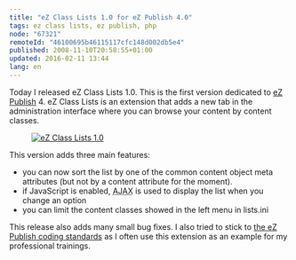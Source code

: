 ```yaml
---
title: "eZ Class Lists 1.0 for eZ Publish 4.0"
tags: ez class lists, ez publish, php
node: "67321"
remoteId: "46100695b46115117cfc148d002db5e4"
published: 2008-11-10T20:58:55+01:00
updated: 2016-02-11 13:44
lang: en
---
```


Today I released eZ Class Lists
1.0. This is
the first version dedicated to [eZ Publish](/tag/ez-publish) 4. eZ Class
Lists is an extension that adds a new tab
in the administration interface where you can browse your content by content
classes.

<figure class="object-center"><a href="/images/ez-class-lists-1-0.png"><img loading="lazy" src="/images/660x/ez-class-lists-1-0.png" alt="eZ Class Lists 1.0"> </a></figure>


This version adds three main features:

* you can now sort the list by one of the common content object meta attributes
(but not by a content attribute for the moment).
* if JavaScript is enabled,
<abbr title="Asynchronous Javascript And XML">AJAX</abbr>  is used to display
the list when you change an option
* you can limit the content classes showed in
the left menu in lists.ini

This release also adds many small bug fixes. I also tried to stick to [the eZ
Publish coding
standards](https://github.com/ezsystems/ezcs) as I
often use this extension as an example for my professional trainings.

